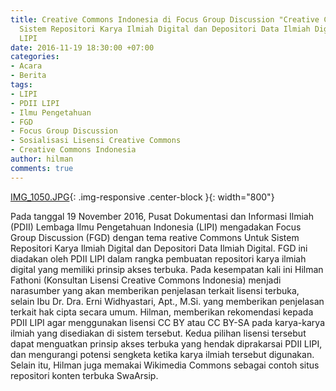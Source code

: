 ```yaml
---
title: Creative Commons Indonesia di Focus Group Discussion "Creative Commons Untuk
  Sistem Repositori Karya Ilmiah Digital dan Depositori Data Ilmiah Digital" oleh
  LIPI
date: 2016-11-19 18:30:00 +07:00
categories:
- Acara
- Berita
tags:
- LIPI
- PDII LIPI
- Ilmu Pengetahuan
- FGD
- Focus Group Discussion
- Sosialisasi Lisensi Creative Commons
- Creative Commons Indonesia
author: hilman
comments: true
---
```


[IMG_1050.JPG](/uploads/IMG_1050.JPG){: .img-responsive .center-block }{: width="800"}

Pada tanggal 19 November 2016, Pusat Dokumentasi dan Informasi Ilmiah (PDII) Lembaga Ilmu Pengetahuan Indonesia (LIPI) mengadakan Focus Group Discussion (FGD) dengan tema reative Commons Untuk Sistem Repositori Karya Ilmiah Digital dan Depositori Data Ilmiah Digital. FGD ini diadakan oleh PDII LIPI dalam rangka pembuatan repositori karya ilmiah digital yang memiliki prinsip akses terbuka. Pada kesempatan kali ini Hilman Fathoni (Konsultan Lisensi Creative Commons Indonesia) menjadi narasumber yang akan memberikan penjelasan terkait lisensi terbuka, selain Ibu Dr. Dra. Erni Widhyastari, Apt., M.Si. yang memberikan penjelasan terkait hak cipta secara umum. Hilman, memberikan rekomendasi kepada PDII LIPI agar menggunakan lisensi CC BY atau CC BY-SA pada karya-karya ilmiah yang disediakan di sistem tersebut. Kedua pilihan lisensi tersebut dapat menguatkan prinsip akses terbuka yang hendak diprakarsai PDII LIPI, dan mengurangi potensi sengketa ketika karya ilmiah tersebut digunakan. Selain itu, Hilman juga memakai Wikimedia Commons sebagai contoh situs repositori konten terbuka SwaArsip. 

